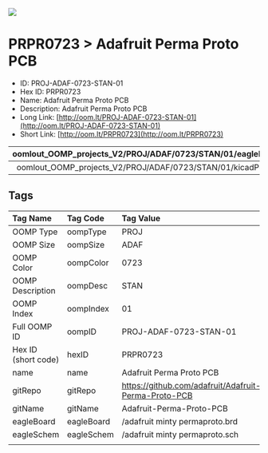 


  
![][im]
# PRPR0723 > Adafruit Perma Proto PCB

- ID: PROJ-ADAF-0723-STAN-01
- Hex ID: PRPR0723
- Name: Adafruit Perma Proto PCB
- Description: Adafruit Perma Proto PCB
- Long Link: [http://oom.lt/PROJ-ADAF-0723-STAN-01](http://oom.lt/PROJ-ADAF-0723-STAN-01)
- Short Link: [http://oom.lt/PRPR0723](http://oom.lt/PRPR0723)
  

|oomlout_OOMP_projects_V2/PROJ/ADAF/0723/STAN/01/eagleImage.png|oomlout_OOMP_projects_V2/PROJ/ADAF/0723/STAN/01/eagleSchemImage.png|oomlout_OOMP_projects_V2/PROJ/ADAF/0723/STAN/01/kicadPcb3dFront.png|oomlout_OOMP_projects_V2/PROJ/ADAF/0723/STAN/01/kicadPcb3dBack.png|
| :---: | :---: | :---: | :---: |
|oomlout_OOMP_projects_V2/PROJ/ADAF/0723/STAN/01/kicadPcb3d.png||||

## Tags
  

|Tag Name|Tag Code|Tag Value|
| :--- | :--- | :--- |
|OOMP Type|oompType|PROJ|
|OOMP Size|oompSize|ADAF|
|OOMP Color|oompColor|0723|
|OOMP Description|oompDesc|STAN|
|OOMP Index|oompIndex|01|
|Full OOMP ID|oompID|PROJ-ADAF-0723-STAN-01|
|Hex ID (short code)|hexID|PRPR0723|
|name|name|Adafruit Perma Proto PCB|
|gitRepo|gitRepo|https://github.com/adafruit/Adafruit-Perma-Proto-PCB|
|gitName|gitName|Adafruit-Perma-Proto-PCB|
|eagleBoard|eagleBoard|/adafruit minty permaproto.brd|
|eagleSchem|eagleSchem|/adafruit minty permaproto.sch|
||||



[im]: PROJ/ADAF/0723/STAN/01/kicadPcb3d_450.png
